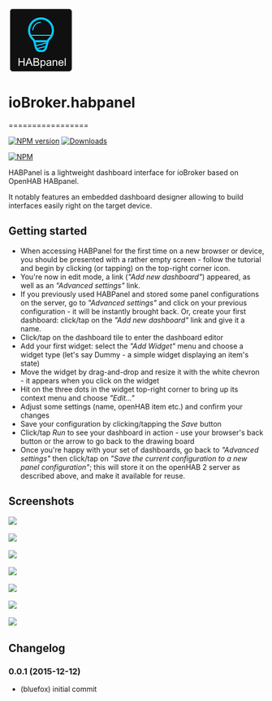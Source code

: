 ![Logo](admin/habpanel.png)
# ioBroker.habpanel
=================

[![NPM version](http://img.shields.io/npm/v/iobroker.habpanel.svg)](https://www.npmjs.com/package/iobroker.habpanel)
[![Downloads](https://img.shields.io/npm/dm/iobroker.habpanel.svg)](https://www.npmjs.com/package/iobroker.habpanel)

[![NPM](https://nodei.co/npm/iobroker.habpanel.png?downloads=true)](https://nodei.co/npm/iobroker.habpanel/)

HABPanel is a lightweight dashboard interface for ioBroker based on OpenHAB HABpanel.

It notably features an embedded dashboard designer allowing to build interfaces easily right on the target device.

## Getting started

- When accessing HABPanel for the first time on a new browser or device, you should be presented with a rather empty screen - follow the tutorial and begin by clicking (or tapping) on the top-right corner icon.
- You're now in edit mode, a link (_"Add new dashboard"_) appeared, as well as an _"Advanced settings"_ link.
- If you previously used HABPanel and stored some panel configurations on the server, go to _"Advanced settings"_ and click on your previous configuration - it will be instantly brought back. Or, create your first dashboard: click/tap on the _"Add new dashboard"_ link and give it a name.
- Click/tap on the dashboard tile to enter the dashboard editor
- Add your first widget: select the _"Add Widget"_ menu and choose a widget type (let's say Dummy - a simple widget displaying an item's state)
- Move the widget by drag-and-drop and resize it with the white chevron - it appears when you click on the widget
- Hit on the three dots in the widget top-right corner to bring up its context menu and choose _"Edit..."_
- Adjust some settings (name, openHAB item etc.) and confirm your changes
- Save your configuration by clicking/tapping the _Save_ button
- Click/tap _Run_ to see your dashboard in action - use your browser's back button or the arrow to go back to the drawing board
- Once you're happy with your set of dashboards, go back to _"Advanced settings"_ then click/tap on _"Save the current configuration to a new panel configuration"_; this will store it on the openHAB 2 server as described above, and make it available for reuse.

## Screenshots

![](doc/screenshot0.png)

![](doc/screenshot1.png)

![](doc/screenshot2.png)

![](doc/screenshot3.png)

![](doc/screenshot4.png)

![](doc/screenshot5.png)

![](doc/screenshot6.png)


## Changelog

### 0.0.1 (2015-12-12)
* (bluefox) initial commit
